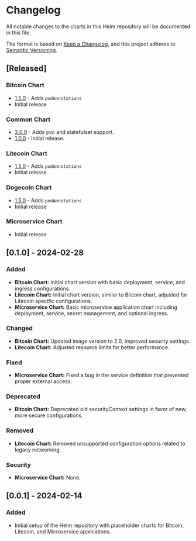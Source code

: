 # Changelog

All notable changes to the charts in this Helm repository will be documented in this file.

The format is based on [Keep a Changelog](https://keepachangelog.com/en/1.0.0/), and this project adheres to [Semantic Versioning](https://semver.org/spec/v2.0.0.html).

## [Released]

### Bitcoin Chart

- [1.5.0]() - Adds `podAnnotations`
- Initial release

### Common Chart

- [2.0.0]() - Adds pvc and statefulset support.
- [1.0.0]() - Initial release.

### Litecoin Chart

- [1.5.0]() - Adds `podAnnotations`
- Initial release

### Dogecoin Chart

- [1.5.0]() - Adds `podAnnotations`
- Initial release

### Microservice Chart

- Initial release

## [0.1.0] - 2024-02-28

### Added

- **Bitcoin Chart:** Initial chart version with basic deployment, service, and ingress configurations.
- **Litecoin Chart:** Initial chart version, similar to Bitcoin chart, adjusted for Litecoin specific configurations.
- **Microservice Chart:** Basic microservice application chart including deployment, service, secret management, and optional ingress.

### Changed

- **Bitcoin Chart:** Updated image version to 2.0, improved security settings.
- **Litecoin Chart:** Adjusted resource limits for better performance.

### Fixed

- **Microservice Chart:** Fixed a bug in the service definition that prevented proper external access.

### Deprecated

- **Bitcoin Chart:** Deprecated old securityContext settings in favor of new, more secure configurations.

### Removed

- **Litecoin Chart:** Removed unsupported configuration options related to legacy networking.

### Security

- **Microservice Chart:** None.

## [0.0.1] - 2024-02-14

### Added

- Initial setup of the Helm repository with placeholder charts for Bitcoin, Litecoin, and Microservice applications.

